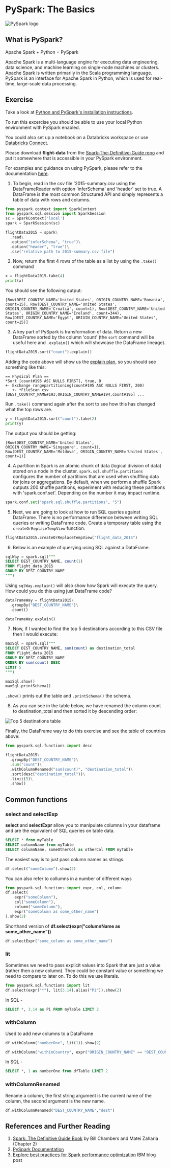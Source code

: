 # PySpark: The Basics

![PySpark logo](https://miro.medium.com/max/800/1*VNdaFCkls0gyJR0ddP1PCQ.png "PySpark logo")

## What is PySpark?

Apache Spark + Python = PySpark

Apache Spark is a multi-language engine for executing data engineering, data science, and machine learning on single-node machines or clusters. Apache Spark is written primarily in the Scala programming language. PySpark is an interface for Apache Spark in Python, which is used for real-time, large-scale data processing.

## Exercise
Take a look at [Python and PySpark's installation instructions](https://github.com/madetech/data-101/blob/main/modules/core/Python.md "Python and PySpark's Installation Instructions").

To run this excercise you should be able to use your local Python environment with PySpark enabled.

You could also set up a notebook on a Databricks workspace or use [Databricks Connect](https://docs.databricks.com/dev-tools/databricks-connect.html).

Please download **flight-data** from the [Spark-The-Definitive-Guide repo](https://github.com/databricks/Spark-The-Definitive-Guide/tree/master/data/flight-data) and put it somewhere that is accessible in your PySpark environment.

For examples and guidance on using PySpark, please refer to the documentation [here](https://spark.apache.org/docs/latest/api/python/reference/api/pyspark.sql.SparkSession.html).

1) To begin, read in the csv file '2015-summary.csv using the DataFrameReader with option 'inferSchema' and 'header' set to true. A DataFrame is the most common Structured API and simply represents a table of data with rows and columns.

```python
from pyspark.context import SparkContext
from pyspark.sql.session import SparkSession
sc = SparkContext('local')
spark = SparkSession(sc)

flightData2015 = spark\
  .read\
  .option("inferSchema", "true")\
  .option("header", "true")\
  .csv("relative path to 2015-summary.csv file")
```

2) Now, return the first 4 rows of the table as a list by using the `.take()` command

```python
x = flightData2015.take(4)
print(x)
```
You should see the following output:

    [Row(DEST_COUNTRY_NAME='United States', ORIGIN_COUNTRY_NAME='Romania', count=15), Row(DEST_COUNTRY_NAME='United States', ORIGIN_COUNTRY_NAME='Croatia', count=1), Row(DEST_COUNTRY_NAME='United States', ORIGIN_COUNTRY_NAME='Ireland', count=344), Row(DEST_COUNTRY_NAME='Egypt', ORIGIN_COUNTRY_NAME='United States', count=15)]

3) A key part of PySpark is transformation of data. Return a new DataFrame sorted by the column 'count' (the `sort` command will be useful here and `.explain()` which will showcase the DataFrame lineage).

```python
flightData2015.sort("count").explain()
```

Adding the code above will show us the [explain plan](https://spark.apache.org/docs/latest/api/python/reference/api/pyspark.sql.DataFrame.explain.html "explain plan"), so you should see something like this:

    == Physical Plan ==
    *Sort [count#195 ASC NULLS FIRST], true, 0
    +- Exchange rangepartitioning(count#195 ASC NULLS FIRST, 200)
       +- *FileScan csv [DEST_COUNTRY_NAME#193,ORIGIN_COUNTRY_NAME#194,count#195] ...

Run `.take()` command again after the sort to see how this has changed what the top rows are.

```python
y = flightData2015.sort("count").take(2)
print(y)
```
The output you should be getting:

    [Row(DEST_COUNTRY_NAME='United States', ORIGIN_COUNTRY_NAME='Singapore', count=1), Row(DEST_COUNTRY_NAME='Moldova', ORIGIN_COUNTRY_NAME='United States', count=1)]

4) A partition in Spark is an atomic chunk of data (logical division of data) stored on a node in the cluster. `spark.sql.shuffle.partitions` configures the number of partitions that are used when shuffling data for joins or aggregations. By default, when we perform a shuffle Spark outputs 200 shuffle partitions, experiment with reducing these partitions with 'spark.conf.set'. Depending on the number it may impact runtime.

```python
spark.conf.set("spark.sql.shuffle.partitions", "5")
```

5) Next, we are going to look at how to run SQL queries against DataFrame. There is no performance difference between writing SQL queries or writing DataFrame code. Create a temporary table using the `createOrReplaceTempView` function.

```python
flightData2015.createOrReplaceTempView("flight_data_2015")
```

6) Below is an example of querying using SQL against a DataFrame:

```sql
sqlWay = spark.sql("""
SELECT DEST_COUNTRY_NAME, count(1)
FROM flight_data_2015
GROUP BY DEST_COUNTRY_NAME
""")
```

Using `sqlWay.explain()` will also show how Spark will execute the query. How could you do this using just DataFrame code?

```python
dataFrameWay = flightData2015\
  .groupBy("DEST_COUNTRY_NAME")\
  .count()

dataFrameWay.explain()
```

7) Now, if I wanted to find the top 5 destinations according to this CSV file then I would execute:

```sql
maxSql = spark.sql("""
SELECT DEST_COUNTRY_NAME, sum(count) as destination_total
FROM flight_data_2015
GROUP BY DEST_COUNTRY_NAME
ORDER BY sum(count) DESC
LIMIT 5
""")

maxSql.show()
maxSql.printSchema()
```

`.show()` prints out the table and `.printSchema()` the schema.

8) As you can see in the table below, we have renamed the column count to destination_total and then sorted it by descending order:

![Top 5 destinations table](https://i.ibb.co/9NhNKQH/countries-table.png "Top 5 destinations table")

Finally, the DataFrame way to do this exercise and see the table of countries above:

```python
from pyspark.sql.functions import desc

flightData2015\
  .groupBy("DEST_COUNTRY_NAME")\
  .sum("count")\
  .withColumnRenamed("sum(count)", "destination_total")\
  .sort(desc("destination_total"))\
  .limit(5)\
  .show()
```

## Common functions

### select and selectExp

**select** and **selectExpr** allow you to manipulate columns in your dataframe and are the equivalent of SQL queries on table data.  

```sql
SELECT * from myTable
SELECT columnName from myTable
SELECT columnName, someOtherCol as otherCol FROM myTable
```
The easiest way is to just pass column names as strings.

```python
df.select("someColumn").show(2)
```

You can also refer to collumns in a number of different ways

```python
from pyspark.sql.functions import expr, col, column
df.select(
    expr("someColumn"),
    col("someColumn"),
    column("someColumn"),
    expr("someColumn as some_other_name")
).show(2)
```

Shorthand version of **df.select(expr("columnName as some_other_name"))**

```python
df.selectExpr("some_column as some_other_name")
```

### lit

Sometimes we need to pass explicit values into Spark that are just a value (rather then a new column). They could be constant value or something we need to compare to later on. To do this we use literals.

```python
from pyspark.sql.functions import lit
df.select(expr("*"), lit(3.14).alias("Pi")).show(2)
```

In SQL -

```SQL
SELECT *, 3.14 as Pi FROM myTable LIMIT 2
```

### withColumn

Used to add new columns to a DataFrame

```python
df.withColumn("numberOne", lit(1)).show(2)

df.withColumn("withinCountry", expr("ORIGIN_COUNTRY_NAME" == "DEST_COUNTRY_NAME")).show(2)

```

In SQL -

```sql
SELECT *, 1 as numberOne from dfTable LIMIT 2
```

### withColumnRenamed

Rename a column, the first string argument is the current name of the column, the second argument is the new name.

```python
df.withColumnRenamed("DEST_COUNTRY_NAME","dest")
```

## References and Further Reading

1. [Spark: The Definitive Guide Book](https://www.oreilly.com/library/view/spark-the-definitive/9781491912201/ "Spark: The Definitive Guide") by Bill Chambers and Matei Zaharia (Chapter 2)
2. [PySpark Documentation](https://spark.apache.org/docs/latest/api/python/ "PySpark Documentation")
3. [Explore best practices for Spark performance optimization](https://developer.ibm.com/blogs/spark-performance-optimization-guidelines/ "Explore best practices for Spark performance optimization") IBM blog post
